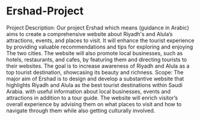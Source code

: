 # Ershad-Project
Project Description:
Our project Ershad which means (guidance in Arabic) aims to create a comprehensive website about Riyadh's and Alula’s attractions, events, and places to visit. It will enhance the tourist experience by providing valuable recommendations and tips for exploring and enjoying The two cities. The website will also promote local businesses, such as hotels, restaurants, and cafes, by featuring them and directing tourists to their websites. The goal is to increase awareness of Riyadh and Alula as a top tourist destination, showcasing its beauty and richness.
Scope: 
The major aim of Ershad is to design and develop a substantive website that highlights Riyadh and Alula as the best tourist destinations within Saudi Arabia. with useful information about local businesses, events and attractions in addition to a tour guide. The website will enrich visitor’s overall experience by advising them on what places to visit and how to navigate through them while also getting culturally involved.

